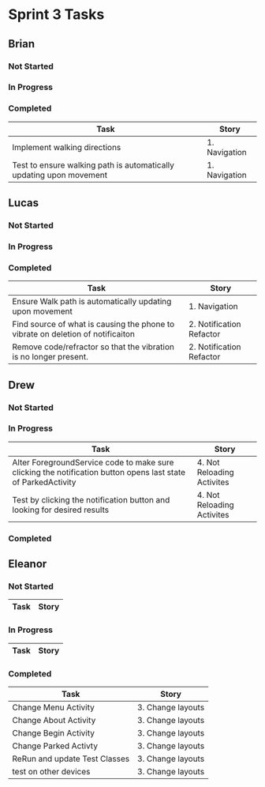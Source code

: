 # Sprint 3 Tasks

## Brian
### Not Started
### In Progress
### Completed
| Task | Story |
| ---- | --- |
| Implement walking directions | 1. Navigation |
| Test to ensure walking path is automatically updating upon movement | 1. Navigation |

## Lucas
### Not Started
### In Progress
### Completed
| Task | Story |
| ---- | --- |
| Ensure Walk path is automatically updating upon movement | 1. Navigation |
| Find source of what is causing the phone to vibrate on deletion of notificaiton | 2. Notification Refactor |
| Remove code/refractor so that the vibration is no longer present. | 2. Notification Refactor |
## Drew
### Not Started
### In Progress
| Task | Story |
| ---- | --- |
| Alter ForegroundService code to make sure clicking the notification button opens last state of ParkedActivity | 4. Not Reloading Activites |
| Test by clicking the notification button and looking for desired results | 4. Not Reloading Activites |
### Completed

## Eleanor
### Not Started
| Task | Story |
| ---- | --- |
### In Progress
| Task | Story |
| ---- | --- |
### Completed
| Task | Story |
| ---- | --- |
| Change Menu Activity | 3. Change layouts |
| Change About Activity | 3. Change layouts |
| Change Begin Activity | 3. Change layouts |
| Change Parked Activty | 3. Change layouts |
| ReRun and update Test Classes | 3. Change layouts |
| test on other devices | 3. Change layouts |
